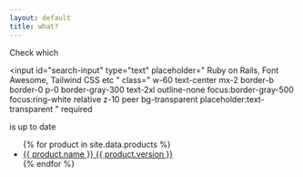 ```yaml
---
layout: default
title: what?
---
```


<div class="relative text-2xl flex justify-center font-extralight">
  <div>
    Check which
  </div>

  <input
    id="search-input"
    type="text"
    placeholder="
      Ruby on Rails, Font Awesome, Tailwind CSS etc
    "
    class="
      w-60 text-center mx-2 border-b border-0 p-0 border-gray-300 text-2xl
      outline-none focus:border-gray-500 focus:ring-white
      relative z-10 peer bg-transparent placeholder:text-transparent
    "
    required
  >

  <div
    id="typewriter"
    class="
      absolute top-0 w-full z-0 peer-focus:hidden peer-valid:hidden
      font-extralight text-gray-400
    "
  ></div>

  <div>
    is up to date
  </div>
</div>

<div class="relative">
  <ul
    id="search-results"
    class="
      hidden absolute border rounded-md shadow w-80 mx-auto text-xl
      font-light bg-white z-10 left-0 right-0 -top-px
    "
  >
    {% for product in site.data.products %}
      <li
        data-searchable="true"
        data-handle="{{ product.handle }}"
        data-name="{{ product.name }}"
        class="hidden border-b last:border-b-0 hover:bg-gray-50"
      >
        <a href="/{{ product.handle }}" class="flex justify-between px-4 py-1">
          <span>{{ product.name }}</span>
          <span>{{ product.version }}</span>
        </a>
      </li>
    {% endfor %}
  </ul>
</div>

<script>
  const searchInput = document.getElementById('search-input')
  const searchResults = document.getElementById('search-results')
  const searchables = document.querySelectorAll('[data-searchable]')

  searchInput.addEventListener('input', e => { search(e.target.value) })

  const search = query => {
    query = query.trim()
    if (query.length === 0) return searchResults.classList.add('hidden')

    let resultsCount = 0

    searchables.forEach(searchable => {
      lowerName = searchable.dataset.name.toLowerCase()
      lowerQuery = query.toLowerCase()

      if (lowerName.includes(lowerQuery)) {
        searchable.classList.remove('hidden')
        resultsCount++
      } else {
        searchable.classList.add('hidden')
      }

      if (resultsCount > 0) {
        searchResults.classList.remove('hidden')
      } else {
        searchResults.classList.add('hidden')
      }
    })
  }
</script>

<script src="https://unpkg.com/typewriter-effect@latest/dist/core.js"></script>
<script>
  new Typewriter('#typewriter', {
    strings: ['Ruby on Rails', 'Font Awesome', 'Tailwind CSS'],
    loop: true,
    autoStart: true
  })
</script>
